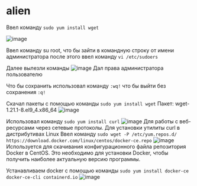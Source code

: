 # alien
Ввел команду `sudo yum install wget`


![image](https://github.com/user-attachments/assets/bfed0a82-af35-41ed-b32f-342184affb0f)

Ввел команду su root, что бы зайти в командную строку от имени администратора  после этого ввел команду `vi /etc/sudoers`

Далее вылезли команды 
![image](https://github.com/user-attachments/assets/2846f04a-ac6e-43e5-82d0-ff7d611c290e)
Дал права администратора пользователю 

Что бы сохранить использовал команду `:wq!` что бы выйти без сохранения `:q!`

Скачал пакеты с помощью команды `sudo yum install wget`
Пакет: wget-1.21.1-8.el9_4.x86_64
![image](https://github.com/user-attachments/assets/d97ec8f8-0844-431f-8223-9a572e40a823)


Использовал команду `sudo yum install curl` 
![image](https://github.com/user-attachments/assets/c36754fa-150a-482e-a8bc-55aac4134f6a)
Для работы с веб-ресурсами через сетевые протоколы. Для установки утилиты curl в дистрибутивах Linux
Ввел команду `sudo wget -P /etc/yum.repos.d/ https://download.docker.com/linux/centos/docker-ce.repo`
![image](https://github.com/user-attachments/assets/bb1eb5e4-6fc1-4996-b39c-789829536491)
 Используется для скачивания конфигурационного файла репозитория Docker в CentOS. Это необходимо для установки Docker, чтобы получить наиболее актуальную версию программы.

Устанавливаем docker с помощью команды `sudo yum install docker-ce docker-ce-cli containerd.io`
![image](https://github.com/user-attachments/assets/9cf47f9a-bbcd-4e3c-b1dc-d83911051ea6)

